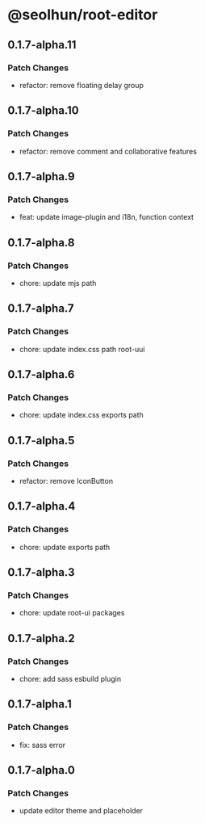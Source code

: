 # @seolhun/root-editor

## 0.1.7-alpha.11

### Patch Changes

- refactor: remove floating delay group

## 0.1.7-alpha.10

### Patch Changes

- refactor: remove comment and collaborative features

## 0.1.7-alpha.9

### Patch Changes

- feat: update image-plugin and i18n, function context

## 0.1.7-alpha.8

### Patch Changes

- chore: update mjs path

## 0.1.7-alpha.7

### Patch Changes

- chore: update index.css path root-uui

## 0.1.7-alpha.6

### Patch Changes

- chore: update index.css exports path

## 0.1.7-alpha.5

### Patch Changes

- refactor: remove IconButton

## 0.1.7-alpha.4

### Patch Changes

- chore: update exports path

## 0.1.7-alpha.3

### Patch Changes

- chore: update root-ui packages

## 0.1.7-alpha.2

### Patch Changes

- chore: add sass esbuild plugin

## 0.1.7-alpha.1

### Patch Changes

- fix: sass error

## 0.1.7-alpha.0

### Patch Changes

- update editor theme and placeholder
